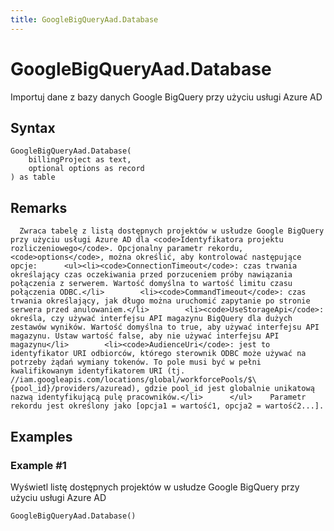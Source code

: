 ```yaml
---
title: GoogleBigQueryAad.Database
---
```


# GoogleBigQueryAad.Database


Importuj dane z bazy danych Google BigQuery przy użyciu usługi Azure AD


## Syntax

```powerquery
GoogleBigQueryAad.Database(
    billingProject as text,
    optional options as record
) as table
```


## Remarks

      Zwraca tabelę z listą dostępnych projektów w usłudze Google BigQuery przy użyciu usługi Azure AD dla <code>Identyfikatora projektu rozliczeniowego</code>. Opcjonalny parametr rekordu, <code>options</code>, można określić, aby kontrolować następujące opcje:      <ul><li><code>ConnectionTimeout</code>: czas trwania określający czas oczekiwania przed porzuceniem próby nawiązania połączenia z serwerem. Wartość domyślna to wartość limitu czasu połączenia ODBC.</li>        <li><code>CommandTimeout</code>: czas trwania określający, jak długo można uruchomić zapytanie po stronie serwera przed anulowaniem.</li>        <li><code>UseStorageApi</code>: określa, czy używać interfejsu API magazynu BigQuery dla dużych zestawów wyników. Wartość domyślna to true, aby używać interfejsu API magazynu. Ustaw wartość false, aby nie używać interfejsu API magazynu</li>        <li><code>AudienceUri</code>: jest to identyfikator URI odbiorców, którego sterownik ODBC może używać na potrzeby żądań wymiany tokenów. To pole musi być w pełni kwalifikowanym identyfikatorem URI (tj. //iam.googleapis.com/locations/global/workforcePools/$\{pool_id}/providers/azuread), gdzie pool_id jest globalnie unikatową nazwą identyfikującą pulę pracowników.</li>      </ul>    Parametr rekordu jest określony jako [opcja1 = wartość1, opcja2 = wartość2...].    


## Examples

### Example #1 
Wyświetl listę dostępnych projektów w usłudze Google BigQuery przy użyciu usługi Azure AD
```powerquery
GoogleBigQueryAad.Database()
```



